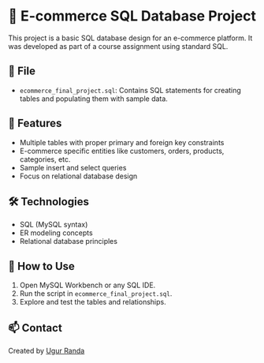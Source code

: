 # 🛒 E-commerce SQL Database Project

This project is a basic SQL database design for an e-commerce platform. It was developed as part of a course assignment using standard SQL.

## 📁 File
- `ecommerce_final_project.sql`: Contains SQL statements for creating tables and populating them with sample data.

## 📌 Features
- Multiple tables with proper primary and foreign key constraints
- E-commerce specific entities like customers, orders, products, categories, etc.
- Sample insert and select queries
- Focus on relational database design

## 🛠️ Technologies
- SQL (MySQL syntax)
- ER modeling concepts
- Relational database principles

## 🚀 How to Use
1. Open MySQL Workbench or any SQL IDE.
2. Run the script in `ecommerce_final_project.sql`.
3. Explore and test the tables and relationships.

## 📫 Contact
Created by [Ugur Randa](https://github.com/ugurmericranda)
